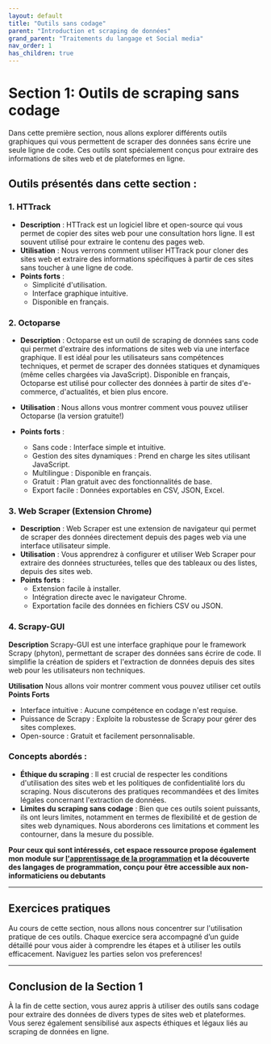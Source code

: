 ```yaml
---
layout: default
title: "Outils sans codage"
parent: "Introduction et scraping de données"
grand_parent: "Traitements du langage et Social media"
nav_order: 1
has_children: true
---
```


# Section 1: Outils de scraping sans codage

Dans cette première section, nous allons explorer différents outils graphiques qui vous permettent de scraper des données sans écrire une seule ligne de code. Ces outils sont spécialement conçus pour extraire des informations de sites web et de plateformes en ligne.

## Outils présentés dans cette section :

### 1. **HTTrack**
- **Description** : HTTrack est un logiciel libre et open-source qui vous permet de copier des sites web pour une consultation hors ligne. Il est souvent utilisé pour extraire le contenu des pages web.
- **Utilisation** : Nous verrons comment utiliser HTTrack pour cloner des sites web et extraire des informations spécifiques à partir de ces sites sans toucher à une ligne de code.
- **Points forts** :
  - Simplicité d'utilisation.
  - Interface graphique intuitive.
  - Disponible en français.
  
### 2. **Octoparse**
- **Description** : Octoparse est un outil de scraping de données sans code qui permet d'extraire des informations de sites web via une interface graphique. Il est idéal pour les utilisateurs sans compétences techniques, et permet de scraper des données statiques et dynamiques (même celles chargées via JavaScript). Disponible en français, Octoparse est utilisé pour collecter des données à partir de sites d'e-commerce, d'actualités, et bien plus encore.
- **Utilisation** : Nous allons vous montrer comment vous pouvez utiliser Octoparse (la version gratuite!)

- **Points forts** :
  - Sans code : Interface simple et intuitive.
  - Gestion des sites dynamiques : Prend en charge les sites utilisant JavaScript.
  - Multilingue : Disponible en français.
  - Gratuit : Plan gratuit avec des fonctionnalités de base.
  - Export facile : Données exportables en CSV, JSON, Excel.
  
### 3. **Web Scraper (Extension Chrome)**
- **Description** : Web Scraper est une extension de navigateur qui permet de scraper des données directement depuis des pages web via une interface utilisateur simple.
- **Utilisation** : Vous apprendrez à configurer et utiliser Web Scraper pour extraire des données structurées, telles que des tableaux ou des listes, depuis des sites web.
- **Points forts** :
  - Extension facile à installer.
  - Intégration directe avec le navigateur Chrome.
  - Exportation facile des données en fichiers CSV ou JSON.

### 4. Scrapy-GUI
 **Description** Scrapy-GUI est une interface graphique pour le framework Scrapy (phyton), permettant de scraper des données sans écrire de code. Il simplifie la création de spiders et l'extraction de données depuis des sites web pour les utilisateurs non techniques.

**Utilisation** Nous allons voir montrer comment vous pouvez utiliser cet outils
**Points Forts**
- Interface intuitive : Aucune compétence en codage n'est requise.
- Puissance de Scrapy : Exploite la robustesse de Scrapy pour gérer des sites complexes.
- Open-source : Gratuit et facilement personnalisable.
  
### Concepts abordés :

- **Éthique du scraping** : Il est crucial de respecter les conditions d'utilisation des sites web et les politiques de confidentialité lors du scraping. Nous discuterons des pratiques recommandées et des limites légales concernant l'extraction de données.
- **Limites du scraping sans codage** : Bien que ces outils soient puissants, ils ont leurs limites, notamment en termes de flexibilité et de gestion de sites web dynamiques. Nous aborderons ces limitations et comment les contourner, dans la mesure du possible.

**Pour ceux qui sont intéressés, cet espace ressource propose également mon module sur [l'apprentissage de la programmation](https://ressources.mkante.ml/programming/apprendre-programmer.html) et la découverte des langages de programmation, conçu pour être accessible aux non-informaticiens ou debutants**

---

## Exercices pratiques

Au cours de cette section, nous allons nous concentrer sur l'utilisation pratique de ces outils. Chaque exercice sera accompagné d’un guide détaillé pour vous aider à comprendre les étapes et à utiliser les outils efficacement. Naviguez les parties selon vos preferences!

---

## Conclusion de la Section 1

À la fin de cette section, vous aurez appris à utiliser des outils sans codage pour extraire des données de divers types de sites web et plateformes. Vous serez également sensibilisé aux aspects éthiques et légaux liés au scraping de données en ligne.
